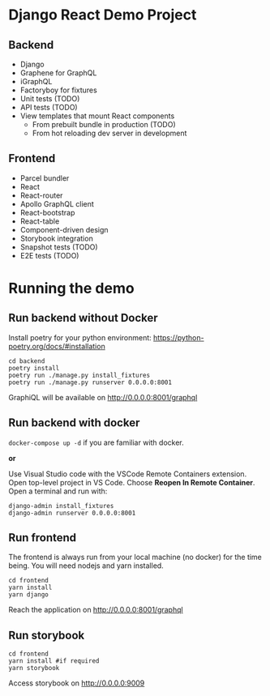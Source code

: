 # Django React Demo Project

## Backend

- Django
- Graphene for GraphQL
- iGraphQL
- Factoryboy for fixtures
- Unit tests (TODO)
- API tests (TODO)
- View templates that mount React components
  - From prebuilt bundle in production (TODO)
  - From hot reloading dev server in development

## Frontend

- Parcel bundler
- React
- React-router
- Apollo GraphQL client
- React-bootstrap
- React-table
- Component-driven design
- Storybook integration
- Snapshot tests (TODO)
- E2E tests (TODO)

# Running the demo

## Run backend without Docker

Install poetry for your python environment: https://python-poetry.org/docs/#installation

```
cd backend
poetry install
poetry run ./manage.py install_fixtures
poetry run ./manage.py runserver 0.0.0.0:8001
```

GraphiQL will be available on http://0.0.0.0:8001/graphql

## Run backend with docker

`docker-compose up -d` if you are familiar with docker.

**or**

Use Visual Studio code with the VSCode Remote Containers extension. Open top-level project in VS Code. Choose **Reopen In Remote Container**. Open a terminal and run with:

```
django-admin install_fixtures
django-admin runserver 0.0.0.0:8001
```

## Run frontend

The frontend is always run from your local machine (no docker) for the time being. You will need nodejs and yarn installed.

```
cd frontend
yarn install
yarn django
```

Reach the application on http://0.0.0.0:8001/graphql

## Run storybook

```
cd frontend
yarn install #if required
yarn storybook
```

Access storybook on http://0.0.0.0:9009
